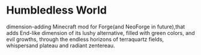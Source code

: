 <h1>Humbledless World</h1>

<p>dimension-adding Minecraft mod for Forge(and NeoForge in future),that adds End-like dimension of its lushy alternative, filled with
green colors, and evil growths,  through the endless horizons of terraquartz fields, whispersand plateau and radiant zentereau.</p>

